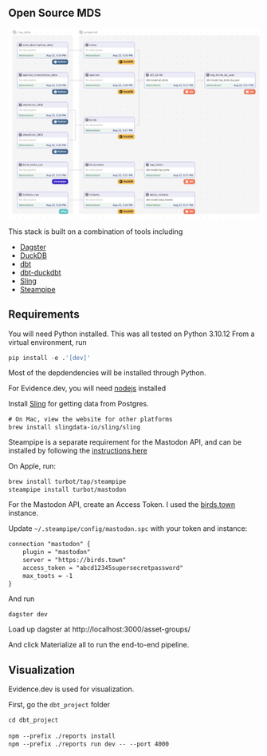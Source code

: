 ## Open Source MDS

![](dbt_project/reports/static/asset_graph.png)

This stack is built on a combination of tools including

- [Dagster](https://dagster.io)
- [DuckDB](https://duckdb.org)
- [dbt](https://www.getdbt.com)
- [dbt-duckdbt](https://github.com/jwills/dbt-duckdb)
- [Sling](https://sling.io)
- [Steampipe](https://steampipe.io)


## Requirements

You will need Python installed. This was all tested on Python 3.10.12
From a virtual environment, run

```python
pip install -e .'[dev]'
```
Most of the depdendencies will be installed through Python.

For Evidence.dev, you will need [nodejs](https://nodejs.org/en/download) installed

Install [Sling](https://docs.slingdata.io/sling-cli/getting-started) for getting data from Postgres.

```
# On Mac, view the website for other platforms
brew install slingdata-io/sling/sling
```


Steampipe is a separate requirement for the Mastodon API, and can be installed by following the [instructions here](https://steampipe.io/downloads)

On Apple, run:

```shell
brew install turbot/tap/steampipe
steampipe install turbot/mastodon
```

For the Mastodon API, create an Access Token. I used the [birds.town](https://birds.town/settings/applications)
instance.

Update `~/.steampipe/config/mastodon.spc` with your token and instance:

```
connection "mastodon" {
    plugin = "mastodon"
    server = "https://birds.town"
    access_token = "abcd12345supersecretpassword"
    max_toots = -1
}
```

And run

```shell
dagster dev
```

Load up dagster at http://localhost:3000/asset-groups/

And click Materialize all to run the end-to-end pipeline.


## Visualization

Evidence.dev is used for visualization.

First, go the `dbt_project` folder

```
cd dbt_project

npm --prefix ./reports install
npm --prefix ./reports run dev -- --port 4000
```


